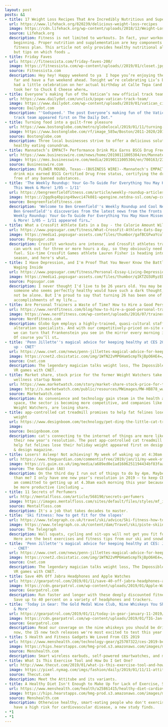 ```yaml
---
layout: post
posts: &1
- title: 17 Weight Loss Recipes That Are Incredibly Nutritious and Super Delicious
  url: https://www.lifehack.org/820239/delicious-weight-loss-recipes
  image: https://cdn.lifehack.org/wp-content/uploads/2018/12/Weight-Loss-Recipes.jpeg
  source: Lifehack.org
  description: Fitness is not limited to workouts. In fact, your workout is just the
    beginning. Proper nutrition and supplementation are key components for a well-rounded
    fitness plan. This article not only provides healthy nutritional alternatives,
    but tips on which foods …
- title: Friday Faves
  url: https://fitnessista.com/friday-faves-200/
  image: https://fitnessista.com/wp-content/uploads//2019/01/closet.jpg
  source: Fitnessista.com
  description: Hey hey! Happy weekend to ya  I hope you’re enjoying the morning so
    far and have a fun weekend ahead. Tonight we’re celebrating Liv’s birthday! We
    had a little celebration on her actual birthday at Calle Tepa (and then madre
    took her to Chuck E Cheese where…
- title: Everyone’s making fun of the Vatican’s new official track team
  url: https://www.dailydot.com/unclick/pope-vatican-track-team/
  image: https://www.dailydot.com/wp-content/uploads/2019/01/vatican_city-e1547235796915.jpg
  source: Dailydot.com
  description: "'Godspeed.' The post Everyone’s making fun of the Vatican’s new official
    track team appeared first on The Daily Dot."
- title: Turning food into a guilt-free pleasure
  url: https://www.bostonglobe.com/metro/globelocal/2019/01/11/turning-food-into-guilt-free-pleasure/lcrzBzpI2fGshTBxNi4PUN/story.html
  image: https://www.bostonglobe.com/rf/image_585w/Boston/2011-2020/2018/12/13/BostonGlobe.com/Regional/Images/BearcoBites_HMA.jpg
  source: Bostonglobe.com
  description: Three local businesses strive to offer a delicious solution to the
    healthy eating conundrum.
- title: Mannatech’s EMPACT+ Performance Drink Mix Earns BSCG Drug Free Certification
  url: https://www.businesswire.com/news/home/20190111005304/en/Mannatech%E2%80%99s-EMPACT-Performance-Drink-Mix-Earns-BSCG
  image: https://mms.businesswire.com/media/20190111005304/en/700163/23/BSCG_Tweet.jpg
  source: Businesswire.com
  description: FLOWER MOUND, Texas--(BUSINESS WIRE)--Mannatech's EMPACT+ performance
    drink mix earned BSCG Certified Drug Free status, certifying the drink mix is
    free of any banned substances.
- title: 'The Weekly Roundup: Your Go-To Guide For Everything You May Have Missed
    This Week & More! 1/05 – 1/11'
  url: https://bengreenfieldfitness.com/article/weekly-roundup-articles/the-weekly-roundup-your-go-to-guide-for-everything-you-may-have-missed-this-week-more-1-05-1-11/
  image: https://2gqdkq4bpinp49wvci47k081-wpengine.netdna-ssl.com/wp-content/uploads/2019/01/Untitled-design-3.png
  source: Bengreenfieldfitness.com
  description: 'Welcome to Ben Greenfield''s Weekly Roundup and Cool New Discoveries!
    Ben Greenfield''s discoveries from the latest news from the fronts The post The
    Weekly Roundup: Your Go-To Guide For Everything You May Have Missed This Week
    & More! 1/05 – 1/11 appeared firs…'
- title: What a CrossFit Athlete Eats in a Day - the Calorie Amount Will Astound You!
  url: https://www.popsugar.com/fitness/What-CrossFit-Athlete-Eats-Day-Lauren-Fisher-45651957
  image: https://media1.popsugar-assets.com/files/thumbor/gafBCGFwaYcul8OBAGiaMi68YYA/fit-in/1200x630/filters:format_auto-!!-:strip_icc-!!-:fill-!white!-/2019/01/10/890/n/1922729/8011778b5c37a95b3baf10.63245090_.jpg
  source: Popsugar.com
  description: CrossFit workouts are intense, and CrossFit athletes training for competition
    can work out for three or more hours a day, so they obviously need the proper
    fuel. Six-time CrossFit Games athlete Lauren Fisher is heading into competition
    season, and here's what…
- title: I Have Depression, and I'm Proof That You Never Know the Battle Someone Is
    Waging Inside
  url: https://www.popsugar.com/fitness/Personal-Essay-Living-Depression-45432972
  image: https://media1.popsugar-assets.com/files/thumbor/q1KTZG5URyzEDPMnTXBMNXsQoZA/fit-in/1200x630/filters:format_auto-!!-:strip_icc-!!-:fill-!white!-/2019/01/11/949/n/45432864/6cf7566c5c390ed2ae51d6.76911969_.jpg
  source: Popsugar.com
  description: I never thought I'd live to be 26 years old. You may be wondering why
    someone who seems perfectly healthy would have such a dark thought, and you would
    not be alone. But I'm proud to say that turning 26 has been one of the greatest
    accomplishments of my life.…
- title: Are Personal Trainers a Waste of Time? How to Hire a Good Personal Trainer.
  url: https://www.nerdfitness.com/blog/how-to-hire-a-good-personal-trainer/
  image: https://www.nerdfitness.com/wp-content/uploads/2016/07/trainer_outside-713x446.jpg
  source: Nerdfitness.com
  description: Globo Gym employs a highly-trained, quasi-cultural staff of personal
    alteration specialists. And with our competitively-priced on-site cosmetic surgery,
    we can turn that Frankenstein you see in the mirror every morning into a Franken-fine!
    Of course you’ll st…
- title: 'Penn Jillette''s magical advice for keeping healthy at CES 2019: Just give
    up - CNET'
  url: https://www.cnet.com/news/penn-jillettes-magical-advice-for-keeping-healthy-at-ces-2019-just-give-up/
  image: https://cnet2.cbsistatic.com/img/1WfN22vMP6HamScmpTkjBpO6HE4=/724x407/2019/01/09/8cf424bc-1721-4f1e-967b-f007cff02a7d/penn-and-scott-ces-2019-4.jpg
  source: Cnet.com
  description: The legendary magician talks weight loss, The Impossible Burger and
    VR games with CNET.
- title: Market share, stock price for the former Weight Watchers take a beating from
    wellness startup Noom
  url: https://www.marketwatch.com/story/market-share-stock-price-for-the-former-weight-watchers-take-a-beating-from-wellness-startup-noom-2019-01-11
  image: http://s.marketwatch.com/public/resources/MWimages/MW-HB878_ww_stu_ZG_20190111150349.jpg
  source: Marketwatch.com
  description: As convenience and technology gain steam in the health and wellness
    space, the sector is becoming more competitive, and companies like WW, formerly
    Weight Watchers, are losing share.
- title: app-controlled cat treadmill promises to help fat felines lose their holiday
    weight
  url: https://www.designboom.com/technology/pet-ding-the-little-cat-treadmill-01-11-2019/
  image: 
  source: Designboom.com
  description: cat's connecting to the internet of things are more likely to achieve
    their new year's resolution. The post app-controlled cat treadmill promises to
    help fat felines lose their holiday weight appeared first on designboom | architecture
    & design magazine.
- title: Losers! Asleep! Not achieving! My week of waking up at 4:30am | Brigid Delaney
  url: https://www.theguardian.com/commentisfree/2019/jan/11/my-week-of-waking-up-at-430am-is-the-ceo-life-really-for-me
  image: https://i.guim.co.uk/img/media/a689ed0e1ad1606251194434bf83faa3fe0330d5/0_227_3500_2101/master/3500.jpg?width=1200&height=630&quality=85&auto=format&fit=crop&overlay-align=bottom%2Cleft&overlay-width=100p&overlay-base64=L2ltZy9zdGF0aWMvb3ZlcmxheXMvdGctb3BpbmlvbnMucG5n&s=f787cdf4b25a96f58f776c18b19ded9e
  source: The Guardian (AU)
  description: On the third day I run out of things to do by 4pm. Maybe CEOs are busier
    than me? I only have one new year’s resolution in 2019 – to keep CEO hours. I
    am committed to getting up at 4.30am each morning this year because I want to
    be more productive (including …
- title: 11 Secrets of Perfumers
  url: http://mentalfloss.com/article/568190/secrets-perfumers
  image: https://images.mentalfloss.com/sites/default/files/styles/mf_image_16x9/public/539787-gettyimages-3322792.jpg?itok=La8wa37m
  source: Mentalfloss.com
  description: It's a job that takes decades to master.
- title: 'Ski fitness: how to get fit for the slopes'
  url: https://www.telegraph.co.uk/travel/ski/advice/Ski-fitness-how-to-get-fit-for-the-slopes/
  image: https://www.telegraph.co.uk/content/dam/Travel/ski/piste-skiing-xlarge.jpg
  source: The Telegraph
  description: Wall squats, cycling and sit-ups will not get you fit for the ski season.
    Here are the best exercises and fitness tips from our ski and snowboard physiotherapist
- title: 'Penn Jillette''s magical advice for keeping healthy at CES: Just give up
    - CNET'
  url: https://www.cnet.com/news/penn-jillettes-magical-advice-for-keeping-healthy-at-ces-just-give-up/
  image: https://cnet2.cbsistatic.com/img/1WfN22vMP6HamScmpTkjBpO6HE4=/724x407/2019/01/09/8cf424bc-1721-4f1e-967b-f007cff02a7d/penn-and-scott-ces-2019-4.jpg
  source: Cnet.com
  description: The legendary magician talks weight loss, The Impossible Burger, and
    VR games with CNET.
- title: Save 40% Off Jabra Headphones and Apple Watches
  url: https://gearpatrol.com/2019/01/11/save-40-off-jabra-headphones-and-apple-watches/
  image: https://cdn.gearpatrol.com/wp-content/uploads/2019/01/Apple-Watch-3-Jabra-Elite-65t-gear-patrol-lead-feature.jpg
  source: Gearpatrol.com
  description: Run faster and longer with these deeply discounted fitness accessories.
    Save up to 40 percent on a variety of headphones and trackers.
- title: 'Today in Gear: The Gold Medal Wine Club, Nine Whiskeys You Should Be Drinking
    & More'
  url: https://gearpatrol.com/2019/01/11/today-in-gear-january-11-2019/
  image: https://cdn.gearpatrol.com/wp-content/uploads/2019/01/TIG-Jan-11-Gold-Wine-Club-gear-patrol-lead-feature.jpg
  source: Gearpatrol.com
  description: Read our coverage on the nine whiskeys you should be drinking right
    now, the 15 new tech releases we're most excited to test this year and more.
- title: 5 Health and Fitness Gadgets We Loved From CES 2019
  url: https://www.menshealth.com/technology-gear/g25707322/ces-2019-best-health-fitness/
  image: https://hips.hearstapps.com/hmg-prod.s3.amazonaws.com/images/mh-product-trip-1547227463.png?crop=1.00xw:1.00xh;0,0&resize=1200:*
  source: Menshealth.com
  description: Smart wireless earbuds, self-powered smartwatches, and more.
- title: What Is This Exercise Tool and How Do I Get One?
  url: http://www.thecut.com/2019/01/what-is-this-exercise-tool-and-how-do-i-get-one.html
  image: https://pixel.nymag.com/imgs/fashion/daily/2019/01/11/11-attitube-barbells-lede.w1200.h630.jpg
  source: Thecut.com
  description: Meet the Attitube and its variants.
- title: A Healthy Diet Isn't Enough to Make Up for Lack of Exercise, Study Finds
  url: https://www.menshealth.com/health/a25861415/healthy-diet-cardiovascular-risk-sedentary-lifestyle/
  image: https://hips.hearstapps.com/hmg-prod.s3.amazonaws.com/images/mixed-race-businessman-using-computer-and-eating-royalty-free-image-672152385-1547241415.jpg?crop=1.00xw:0.753xh;0,0.169xh&resize=1200:*
  source: Menshealth.com
  description: Otherwise healthy, smart-eating people who don't exercise can still
    have a high risk for cardiovascular disease, a new study finds.
- *1
- *1
---
```


